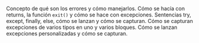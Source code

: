 Concepto de qué son los errores y cómo manejarlos. Cómo se hacía con returns, la función `exit()` y cómo se hace con excepciones. Sentencias try, except, finally, else, cómo se lanzan y cómo se capturan. Cómo se capturan excepciones de varios tipos en uno y varios bloques. Cómo se lanzan excepciones personalizadas y cómo se capturan.